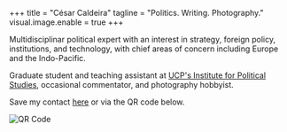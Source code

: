 +++
title = "César Caldeira"
tagline = "Politics. Writing. Photography."
visual.image.enable = true
+++

Multidisciplinar political expert with an interest in strategy, foreign policy, institutions, and technology, with chief areas of concern including Europe and the Indo-Pacific.

Graduate student and teaching assistant at [UCP's Institute for Political Studies](https://iep.lisboa.ucp.pt/), occasional commentator, and photography hobbyist.

Save my contact [here](contact.vcf) or via the QR code below.

![QR Code](images/qr-code.png)
